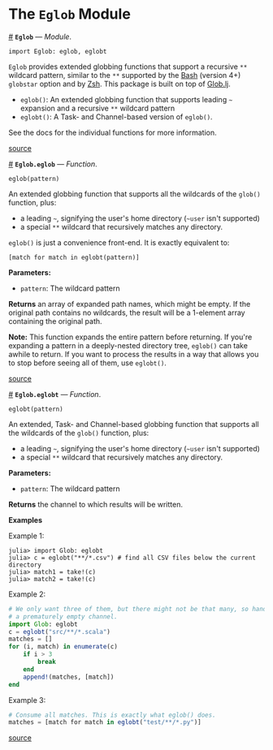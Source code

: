 
<a id='The-Eglob-Module-1'></a>

# The `Eglob` Module



<a id='Eglob' href='#Eglob'>#</a>
**`Eglob`** &mdash; *Module*.



```
import Eglob: eglob, eglobt
```

`Eglob` provides extended globbing functions that support a recursive `**` wildcard pattern, similar to the `**` supported by the [Bash](https://www.gnu.org/software/bash/) (version 4+) `globstar` option and by [Zsh](http://www.zsh.org/). This package is built on top of [Glob.lj](https://github.com/vtjnash/Glob.jl).

  * `eglob()`: An extended globbing function that supports leading `~` expansion and a recursive `**` wildcard pattern
  * `eglobt()`: A Task- and Channel-based version of `eglob()`.

See the docs for the individual functions for more information.


<a target='_blank' href='https://github.com/bmc/Eglob.jl/tree/4f06db8ae3ad03368cbc7c036a3c3b67eb98e10a/src/Eglob.jl#L4-L18' class='documenter-source'>source</a><br>

<a id='Eglob.eglob' href='#Eglob.eglob'>#</a>
**`Eglob.eglob`** &mdash; *Function*.



```
eglob(pattern)
```

An extended globbing function that supports all the wildcards of the `glob()` function, plus:

  * a leading `~`, signifying the user's home directory (`~user` isn't supported)
  * a special `**` wildcard that recursively matches any directory.

`eglob()` is just a convenience front-end. It is exactly equivalent to:

```
[match for match in eglobt(pattern)]
```

**Parameters:**

  * `pattern`: The wildcard pattern

**Returns** an array of expanded path names, which might be empty. If the original path contains no wildcards, the result will be a 1-element array containing the original path.

**Note:** This function expands the entire pattern before returning. If you're expanding a pattern in a deeply-nested directory tree, `eglob()` can take awhile to return. If you want to process the results in a way that allows you to stop before seeing all of them, use `eglobt()`.


<a target='_blank' href='https://github.com/bmc/Eglob.jl/tree/4f06db8ae3ad03368cbc7c036a3c3b67eb98e10a/src/Eglob.jl#L44-L69' class='documenter-source'>source</a><br>

<a id='Eglob.eglobt' href='#Eglob.eglobt'>#</a>
**`Eglob.eglobt`** &mdash; *Function*.



```
eglobt(pattern)
```

An extended, Task- and Channel-based globbing function that supports all the wildcards of the `glob()` function, plus:

  * a leading `~`, signifying the user's home directory (`~user` isn't supported)
  * a special `**` wildcard that recursively matches any directory.

**Parameters:**

  * `pattern`: The wildcard pattern

**Returns** the channel to which results will be written.

**Examples**

Example 1:

```julia-repl
julia> import Glob: eglobt
julia> c = eglobt("**/*.csv") # find all CSV files below the current directory
julia> match1 = take!(c)
julia> match2 = take!(c)
```

Example 2:

```julia
# We only want three of them, but there might not be that many, so handle
# a prematurely empty channel.
import Glob: eglobt
c = eglobt("src/**/*.scala")
matches = []
for (i, match) in enumerate(c)
    if i > 3
        break
    end
    append!(matches, [match])
end
```

Example 3:

```julia
# Consume all matches. This is exactly what eglob() does.
matches = [match for match in eglobt("test/**/*.py")]
```


<a target='_blank' href='https://github.com/bmc/Eglob.jl/tree/4f06db8ae3ad03368cbc7c036a3c3b67eb98e10a/src/Eglob.jl#L74-L123' class='documenter-source'>source</a><br>


